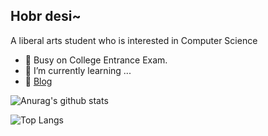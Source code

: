 ## Hobr desi~

A liberal arts student who is interested in Computer Science


- 🔭 Busy on College Entrance Exam.
- 🌱 I’m currently learning ...
- 💬 [Blog](https://blog.hobr.site)

![Anurag's github stats](https://github-readme-stats.vercel.app/api?username=Hobr&count_private=true&show_icons=true&theme=radical)

![Top Langs](https://github-readme-stats.vercel.app/api/top-langs/?username=Hobr&theme=radical)
